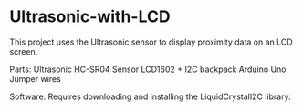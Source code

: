 # Ultrasonic-with-LCD
This project uses the Ultrasonic sensor to display proximity data on an LCD screen.

Parts:
Ultrasonic HC-SR04 Sensor
LCD1602 + I2C backpack
Arduino Uno
Jumper wires

Software:
Requires downloading and installing the LiquidCrystalI2C library.
